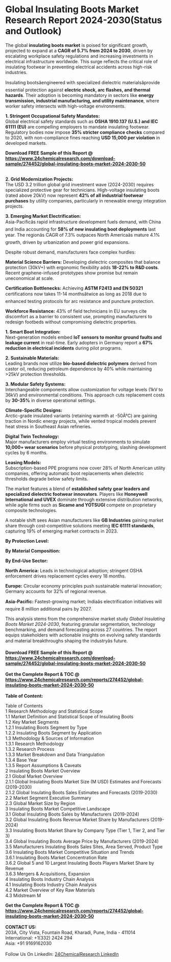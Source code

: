 <h1>Global Insulating Boots Market Research Report 2024-2030(Status and Outlook)</h1><p>The global <strong>insulating boots market</strong> is poised for significant growth, projected to expand at a <strong>CAGR of 5.7% from 2024 to 2030</strong>, driven by escalating workplace safety regulations and increasing investments in electrical infrastructure worldwide. This surge reflects the critical role of insulating footwear in preventing electrical accidents across high-risk industries.</p><p>Insulating bootsâengineered with specialized dielectric materialsâprovide essential protection against <strong>electric shock, arc flashes, and thermal hazards</strong>. Their adoption is becoming mandatory in sectors like <strong>energy transmission, industrial manufacturing, and utility maintenance</strong>, where worker safety intersects with high-voltage environments.</p><p><strong>1. Stringent Occupational Safety Mandates:</strong><br>
Global electrical safety standards such as <strong>OSHA 1910.137 (U.S.) and IEC 61111 (EU)</strong> are compelling employers to mandate insulating footwear. Regulatory bodies now impose <strong>35% stricter compliance checks</strong> compared to 2020, with non-compliance fines reaching <strong>USD 15,000 per violation</strong> in developed markets.</p><div><b>Download FREE Sample of this Report @ 
            <a href="https://www.24chemicalresearch.com/download-sample/274452/global-insulating-boots-market-2024-2030-50">
            https://www.24chemicalresearch.com/download-sample/274452/global-insulating-boots-market-2024-2030-50</a></b></div><br><p><strong>2. Grid Modernization Projects:</strong><br>
The USD 3.2 trillion global grid investment wave (2024-2030) requires specialized protective gear for technicians. High-voltage insulating boots (rated above 20kV) now represent <strong>42% of all industrial footwear purchases</strong> by utility companies, particularly in renewable energy integration projects.</p><p><strong>3. Emerging Market Electrification:</strong><br>
Asia-Pacificâs rapid infrastructure development fuels demand, with China and India accounting for <strong>58% of new insulating boot deployments</strong> last year. The regionâs CAGR of 7.3% outpaces North Americaâs mature 4.1% growth, driven by urbanization and power grid expansions.</p><p>Despite robust demand, manufacturers face complex hurdles:</p><p><strong>Material Science Barriers:</strong> Developing dielectric composites that balance protection (30kV+) with ergonomic flexibility adds <strong>18-22% to R&amp;D costs</strong>. Recent graphene-infused prototypes show promise but remain uneconomical at scale.</p><p><strong>Certification Bottlenecks:</strong> Achieving <strong>ASTM F2413 and EN 50321</strong> certifications now takes 11-14 monthsâtwice as long as 2018 due to enhanced testing protocols for arc resistance and puncture protection.</p><p><strong>Workforce Resistance:</strong> 43% of field technicians in EU surveys cite discomfort as a barrier to consistent use, prompting manufacturers to redesign footbeds without compromising dielectric properties.</p><p><strong>1. Smart Boot Integration:</strong><br>
Next-generation models embed <strong>IoT sensors to monitor ground faults and leakage current</strong> in real-time. Early adopters in Germany report a <strong>67% reduction in electrical incidents</strong> during pilot programs.</p><p><strong>2. Sustainable Materials:</strong><br>
Leading brands now utilize <strong>bio-based dielectric polymers</strong> derived from castor oil, reducing petroleum dependence by 40% while maintaining &gt;25kV protection thresholds.</p><p><strong>3. Modular Safety Systems:</strong><br>
Interchangeable components allow customization for voltage levels (1kV to 36kV) and environmental conditions. This approach cuts replacement costs by <strong>30-35%</strong> in diverse operational settings.</p><p><strong>Climate-Specific Designs:</strong><br>
	Arctic-grade insulated variants (retaining warmth at -50Â°C) are gaining traction in Nordic energy projects, while vented tropical models prevent heat stress in Southeast Asian refineries.</p><p><strong>Digital Twin Technology:</strong><br>
	Major manufacturers employ virtual testing environments to simulate <strong>10,000+ wear scenarios</strong> before physical prototyping, slashing development cycles by 6 months.</p><p><strong>Leasing Models:</strong><br>
	Subscription-based PPE programs now cover 28% of North American utility companies, offering automatic boot replacements when dielectric thresholds degrade below safety limits.</p><p>The market features a blend of <strong>established safety gear leaders and specialized dielectric footwear innovators</strong>. Players like <strong>Honeywell International and UVEX</strong> dominate through extensive distribution networks, while agile firms such as <strong>Sicame and YOTSUGI</strong> compete on proprietary composite technologies.</p><p>A notable shift sees Asian manufacturers like <strong>GB Industries</strong> gaining market share through cost-competitive solutions meeting <strong>IEC 61111 standards</strong>, capturing 19% of emerging market contracts in 2023.</p><p><strong>By Protection Level:</strong></p><p><strong>By Material Composition:</strong></p><p><strong>By End-Use Sector:</strong></p><p><strong>North America:</strong> Leads in technological adoption; stringent OSHA enforcement drives replacement cycles every 18 months.</p><p><strong>Europe:</strong> Circular economy principles push sustainable material innovation; Germany accounts for 32% of regional revenue.</p><p><strong>Asia-Pacific:</strong> Fastest-growing market; Indiaâs electrification initiatives will require 8 million additional pairs by 2027.</p><p>This analysis stems from the comprehensive market study <em>Global Insulating Boots Market 2024-2030</em>, featuring granular segmentation, technology benchmarking, and demand forecasting across 27 countries. The report equips stakeholders with actionable insights on evolving safety standards and material breakthroughs shaping the industryâs future.</p><div><b>Download FREE Sample of this Report @ 
            <a href="https://www.24chemicalresearch.com/download-sample/274452/global-insulating-boots-market-2024-2030-50">
            https://www.24chemicalresearch.com/download-sample/274452/global-insulating-boots-market-2024-2030-50</a></b></div><br><div><b>Get the Complete Report & TOC @ 
            <a href="https://www.24chemicalresearch.com/reports/274452/global-insulating-boots-market-2024-2030-50">
            https://www.24chemicalresearch.com/reports/274452/global-insulating-boots-market-2024-2030-50</a></b></div><br>
            <b>Table of Content:</b><p>Table of Contents<br />
1 Research Methodology and Statistical Scope<br />
1.1 Market Definition and Statistical Scope of Insulating Boots<br />
1.2 Key Market Segments<br />
1.2.1 Insulating Boots Segment by Type<br />
1.2.2 Insulating Boots Segment by Application<br />
1.3 Methodology & Sources of Information<br />
1.3.1 Research Methodology<br />
1.3.2 Research Process<br />
1.3.3 Market Breakdown and Data Triangulation<br />
1.3.4 Base Year<br />
1.3.5 Report Assumptions & Caveats<br />
2 Insulating Boots Market Overview<br />
2.1 Global Market Overview<br />
2.1.1 Global Insulating Boots Market Size (M USD) Estimates and Forecasts (2019-2030)<br />
2.1.2 Global Insulating Boots Sales Estimates and Forecasts (2019-2030)<br />
2.2 Market Segment Executive Summary<br />
2.3 Global Market Size by Region<br />
3 Insulating Boots Market Competitive Landscape<br />
3.1 Global Insulating Boots Sales by Manufacturers (2019-2024)<br />
3.2 Global Insulating Boots Revenue Market Share by Manufacturers (2019-2024)<br />
3.3 Insulating Boots Market Share by Company Type (Tier 1, Tier 2, and Tier 3)<br />
3.4 Global Insulating Boots Average Price by Manufacturers (2019-2024)<br />
3.5 Manufacturers Insulating Boots Sales Sites, Area Served, Product Type<br />
3.6 Insulating Boots Market Competitive Situation and Trends<br />
3.6.1 Insulating Boots Market Concentration Rate<br />
3.6.2 Global 5 and 10 Largest Insulating Boots Players Market Share by Revenue<br />
3.6.3 Mergers & Acquisitions, Expansion<br />
4 Insulating Boots Industry Chain Analysis<br />
4.1 Insulating Boots Industry Chain Analysis<br />
4.2 Market Overview of Key Raw Materials<br />
4.3 Midstream M</p><div><b>Get the Complete Report & TOC @ 
            <a href="https://www.24chemicalresearch.com/reports/274452/global-insulating-boots-market-2024-2030-50">
            https://www.24chemicalresearch.com/reports/274452/global-insulating-boots-market-2024-2030-50</a></b></div><br><b>CONTACT US:</b><br>
            203A, City Vista, Fountain Road, Kharadi, Pune, India - 411014<br>
            International: +1(332) 2424 294<br>
            Asia: +91 9169162030 <br><br>
            Follow Us On LinkedIn: <a href="https://www.linkedin.com/company/24chemicalresearch/">24ChemicalResearch LinkedIn</a>
